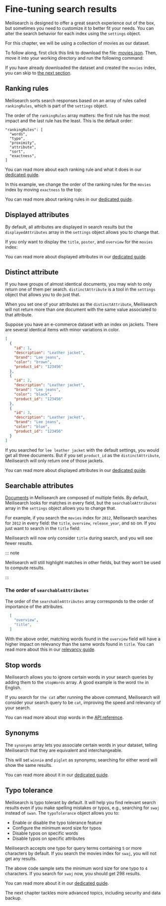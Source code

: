 # Fine-tuning search results

Meilisearch is designed to offer a great search experience out of the box, but sometimes you need to customize it to better fit your needs. You can alter the search behavior for each index using the `settings` object.

For this chapter, we will be using a collection of movies as our dataset.

To follow along, first click this link to download the file: <a id="downloadMovie" href="/movies.json" download="movies.json">movies.json</a>. Then, move it into your working directory and run the following command:

<CodeSamples id="getting_started_add_documents_md" />

If you have already downloaded the dataset and created the `movies` index, you can skip to [the next section](#ranking-rules).

## Ranking rules

Meilisearch sorts search responses based on an array of rules called `rankingRules`, which is part of the `settings` object.

The order of the `rankingRules` array matters: the first rule has the most impact and the last rule has the least. This is the default order:

```
"rankingRules": [
  "words",
  "typo",
  "proximity",
  "attribute",
  "sort",
  "exactness",
]
```

You can read more about each ranking rule and what it does in our [dedicated guide](/learn/core_concepts/relevancy.md#built-in-rules).

In this example, we change the order of the ranking rules for the `movies` index by moving `exactness` to the top:

<CodeSamples id= "getting_started_update_ranking_rules" />

You can read more about ranking rules in our [dedicated guide](/learn/core_concepts/relevancy.md).

## Displayed attributes

By default, all attributes are displayed in search results but the `displayedAttributes` array in the `settings` object allows you to change that.

If you only want to display the `title`, `poster`, and `overview` for the `movies` index:

<CodeSamples id= "getting_started_update_displayed_attributes" />

You can read more about displayed attributes in our [dedicated guide](/learn/configuration/displayed_searchable_attributes.md#displayed-fields).

## Distinct attribute

If you have groups of almost identical documents, you may wish to only return one of them per search. `distinctAttribute` is a tool in the `settings` object that allows you to do just that.

When you set one of your attributes as the `distinctAttribute`, Meilisearch will not return more than one document with the same value associated to that attribute.

Suppose you have an e-commerce dataset with an index on jackets. There are several identical items with minor variations in color.

```json
[
  {
    "id": 1,
    "description": "Leather jacket",
    "brand": "Lee jeans",
    "color": "brown",
    "product_id": "123456"
  },
  {
    "id": 2,
    "description": "Leather jacket",
    "brand": "Lee jeans",
    "color": "black",
    "product_id": "123456"
  },
  {
    "id": 3,
    "description": "Leather jacket",
    "brand": "Lee jeans",
    "color": "blue",
    "product_id": "123456"
  }
]
```

If you searched for `lee leather jacket` with the default settings, you would get all three documents. But if you set `product_id` as the `distinctAttribute`, Meilisearch will only return one of those jackets.

You can read more about displayed attributes in our [dedicated guide](/learn/configuration/distinct.md).

## Searchable attributes

[Documents](/learn/core_concepts/documents.md) in Meilisearch are composed of multiple fields. By default, Meilisearch looks for matches in every field, but the `searchableAttributes` array in the `settings` object allows you to change that.

For example, if you search the `movies` index for `2012`, Meilisearch searches for `2012` in every field: the `title`, `overview`, `release_year`, and so on. If you just want to search in the `title` field:

<CodeSamples id= "getting_started_update_searchable_attributes" />

Meilisearch will now only consider `title` during search, and you will see fewer results.

::: note

Meilisearch will still highlight matches in other fields, but they won’t be used to compute results.

:::

### The order of `searchableAttributes`

The order of the `searchableAttributes` array corresponds to the order of importance of the attributes.

```json
  [
    "overview",
    "title",
  ]
```

With the above order, matching words found in the `overview` field will have a higher impact on relevancy than the same words found in `title`. You can read more about this in our [relevancy guide](/learn/core_concepts/relevancy.md#attribute-ranking-order).

## Stop words

Meilisearch allows you to ignore certain words in your search queries by adding them to the `stopWords` array. A good example is the word `the` in English.

<CodeSamples id= "getting_started_update_stop_words" />

If you search for `the cat` after running the above command, Meilisearch will consider your search query to be `cat`, improving the speed and relevancy of your search.

You can read more about stop words in the [API reference](/reference/api/stop_words.md).

## Synonyms

The `synonyms` array lets you associate certain words in your dataset, telling Meilisearch that they are equivalent and interchangeable.

<CodeSamples id= "getting_started_synonyms" />

This will set `winnie` and `piglet` as synonyms; searching for either word will show the same results.

You can read more about it in our [dedicated guide](/learn/configuration/synonyms.md).

## Typo tolerance

Meilisearch is typo tolerant by default. It will help you find relevant search results even if you make spelling mistakes or typos, e.g., searching for `swaj` instead of `swan`. The `typoTolerance` object allows you to:

- Enable or disable the typo tolerance feature
- Configure the minimum word size for typos
- Disable typos on specific words
- Disable typos on specific attributes

Meilisearch accepts one typo for query terms containing `5` or more characters by default. If you search the movies index for `swaj`, you will not get any results.

<CodeSamples id= "getting_started_typo_tolerance" />

The above code sample sets the minimum word size for one typo to `4` characters. If you search for `swaj` now, you should get 298 results.

You can read more about it in our [dedicated guide](/learn/configuration/typo_tolerance.md).

The next chapter tackles more advanced topics, including security and data backup.
